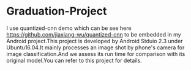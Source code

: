 # Graduation-Project

I use quantized-cnn demo which can be see here https://github.com/jiaxiang-wu/quantized-cnn to be embedded in my Android project.This project is developed by Android Stduio 2.3 under Ubuntu16.04.It mainly processes an image shot by phone's camera for image classification.And we assess its run time for comparison with its original model.You can refer to this project for details.
